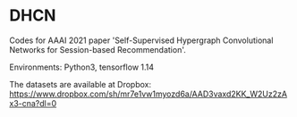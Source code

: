 # DHCN
Codes for AAAI 2021 paper 'Self-Supervised Hypergraph Convolutional Networks for Session-based Recommendation'.

Environments: Python3, tensorflow 1.14

The datasets are available at Dropbox: https://www.dropbox.com/sh/mr7e1vw1myozd6a/AAD3vaxd2KK_W2Uz2zAx3-cna?dl=0
